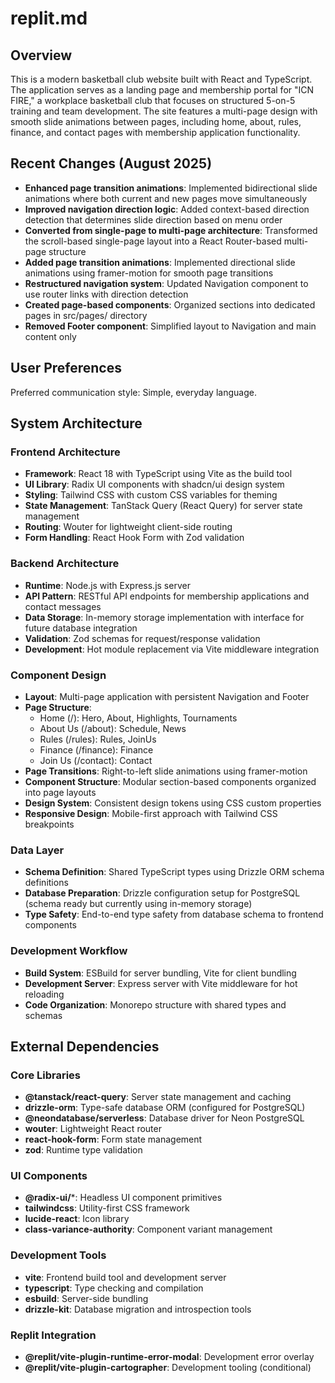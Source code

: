# replit.md

## Overview

This is a modern basketball club website built with React and TypeScript. The application serves as a landing page and membership portal for "ICN FIRE," a workplace basketball club that focuses on structured 5-on-5 training and team development. The site features a multi-page design with smooth slide animations between pages, including home, about, rules, finance, and contact pages with membership application functionality.

## Recent Changes (August 2025)

- **Enhanced page transition animations**: Implemented bidirectional slide animations where both current and new pages move simultaneously
- **Improved navigation direction logic**: Added context-based direction detection that determines slide direction based on menu order
- **Converted from single-page to multi-page architecture**: Transformed the scroll-based single-page layout into a React Router-based multi-page structure
- **Added page transition animations**: Implemented directional slide animations using framer-motion for smooth page transitions
- **Restructured navigation system**: Updated Navigation component to use router links with direction detection
- **Created page-based components**: Organized sections into dedicated pages in src/pages/ directory
- **Removed Footer component**: Simplified layout to Navigation and main content only

## User Preferences

Preferred communication style: Simple, everyday language.

## System Architecture

### Frontend Architecture
- **Framework**: React 18 with TypeScript using Vite as the build tool
- **UI Library**: Radix UI components with shadcn/ui design system
- **Styling**: Tailwind CSS with custom CSS variables for theming
- **State Management**: TanStack Query (React Query) for server state management
- **Routing**: Wouter for lightweight client-side routing
- **Form Handling**: React Hook Form with Zod validation

### Backend Architecture
- **Runtime**: Node.js with Express.js server
- **API Pattern**: RESTful API endpoints for membership applications and contact messages
- **Data Storage**: In-memory storage implementation with interface for future database integration
- **Validation**: Zod schemas for request/response validation
- **Development**: Hot module replacement via Vite middleware integration

### Component Design
- **Layout**: Multi-page application with persistent Navigation and Footer
- **Page Structure**: 
  - Home (/): Hero, About, Highlights, Tournaments
  - About Us (/about): Schedule, News
  - Rules (/rules): Rules, JoinUs
  - Finance (/finance): Finance
  - Join Us (/contact): Contact
- **Page Transitions**: Right-to-left slide animations using framer-motion
- **Component Structure**: Modular section-based components organized into page layouts
- **Design System**: Consistent design tokens using CSS custom properties
- **Responsive Design**: Mobile-first approach with Tailwind CSS breakpoints

### Data Layer
- **Schema Definition**: Shared TypeScript types using Drizzle ORM schema definitions
- **Database Preparation**: Drizzle configuration setup for PostgreSQL (schema ready but currently using in-memory storage)
- **Type Safety**: End-to-end type safety from database schema to frontend components

### Development Workflow
- **Build System**: ESBuild for server bundling, Vite for client bundling
- **Development Server**: Express server with Vite middleware for hot reloading
- **Code Organization**: Monorepo structure with shared types and schemas

## External Dependencies

### Core Libraries
- **@tanstack/react-query**: Server state management and caching
- **drizzle-orm**: Type-safe database ORM (configured for PostgreSQL)
- **@neondatabase/serverless**: Database driver for Neon PostgreSQL
- **wouter**: Lightweight React router
- **react-hook-form**: Form state management
- **zod**: Runtime type validation

### UI Components
- **@radix-ui/***: Headless UI component primitives
- **tailwindcss**: Utility-first CSS framework
- **lucide-react**: Icon library
- **class-variance-authority**: Component variant management

### Development Tools
- **vite**: Frontend build tool and development server
- **typescript**: Type checking and compilation
- **esbuild**: Server-side bundling
- **drizzle-kit**: Database migration and introspection tools

### Replit Integration
- **@replit/vite-plugin-runtime-error-modal**: Development error overlay
- **@replit/vite-plugin-cartographer**: Development tooling (conditional)